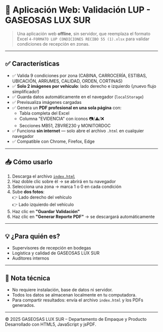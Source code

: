 # 🚛 Aplicación Web: Validación LUP - GASEOSAS LUX SUR

> Una aplicación web **offline**, sin servidor, que reemplaza el formato Excel `4-FORMATO LUP CONDICIONES RECIBO 55 (1).xlsx` para validar condiciones de recepción en zonas.

---

## ✅ Características

- ✅ Valida 9 condiciones por zona (CABINA, CARROCERÍA, ESTIBAS, UBICACIÓN, ARRUMES, CALIDAD, ORDEN, CORTINAS)
- ✅ **Solo 2 imágenes por vehículo**: lado derecho e izquierdo (¡nuevo flujo simplificado!)
- ✅ Guarda datos automáticamente en el navegador (`localStorage`)
- ✅ Previsualiza imágenes cargadas
- ✅ Genera un **PDF profesional en una sola página** con:
  - Tabla completa del Excel
  - Columna "EVIDENCIA" con íconos 📷/⚠️/❌
  - Secciones MB51, ZBVRE230 y MONITORDOC
- ✅ Funciona **sin internet** — solo abre el archivo `.html` en cualquier navegador
- ✅ Compatible con Chrome, Firefox, Edge

---

## 📥 Cómo usarlo

1. Descarga el archivo [`index.html`](index.html)
2. Haz doble clic sobre él → se abrirá en tu navegador
3. Selecciona una zona → marca 1 o 0 en cada condición
4. Sube **dos fotos**:  
   👉 Lado derecho del vehículo  
   👉 Lado izquierdo del vehículo  
5. Haz clic en **"Guardar Validación"**
6. Haz clic en **"Generar Reporte PDF"** → se descargará automáticamente

---

## 💡 ¿Para quién es?

- Supervisores de recepción en bodegas
- Logística y calidad de GASEOSAS LUX SUR
- Auditores internos

---

## 📌 Nota técnica

- No requiere instalación, base de datos ni servidor.
- Todos los datos se almacenan localmente en tu computadora.
- Para compartir resultados: envía el archivo `index.html` y los PDFs generados.

---

© 2025 GASEOSAS LUX SUR – Departamento de Empaque y Producto  
Desarrollado con HTML5, JavaScript y jsPDF.

